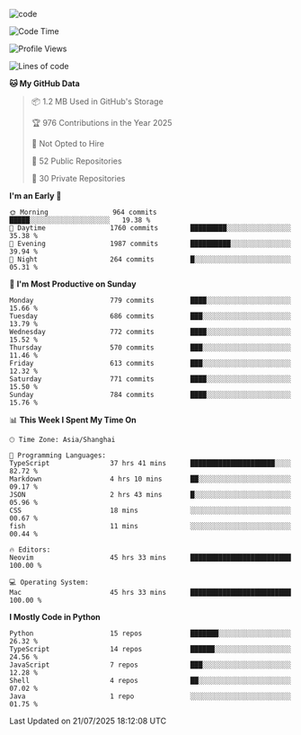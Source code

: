 
<!--
**liuyaanng/liuyaanng** is a ✨ _special_ ✨ repository because its `README.md` (this file) appears on your GitHub profile.

Here are some ideas to get you started:

- 🔭 I’m currently working on ...
- 🌱 I’m currently learning ...
- 👯 I’m looking to collaborate on ...
- 🤔 I’m looking for help with ...
- 💬 Ask me about ...
- 📫 How to reach me: ...
- 😄 Pronouns: ...
- ⚡ Fun fact: ...
-->


![code](https://cdn.jsdelivr.net/gh/liuyaanng/liuyaanng@1.0/code.gif) 

<!--START_SECTION:waka-->
![Code Time](http://img.shields.io/badge/Code%20Time-1%2C698%20hrs-blue)

![Profile Views](http://img.shields.io/badge/Profile%20Views-0-blue)

![Lines of code](https://img.shields.io/badge/From%20Hello%20World%20I%27ve%20Written-26.1%20million%20lines%20of%20code-blue)

**🐱 My GitHub Data** 

> 📦 1.2 MB Used in GitHub's Storage 
 > 
> 🏆 976 Contributions in the Year 2025
 > 
> 🚫 Not Opted to Hire
 > 
> 📜 52 Public Repositories 
 > 
> 🔑 30 Private Repositories 
 > 
**I'm an Early 🐤** 

```text
🌞 Morning                964 commits         █████░░░░░░░░░░░░░░░░░░░░   19.38 % 
🌆 Daytime                1760 commits        █████████░░░░░░░░░░░░░░░░   35.38 % 
🌃 Evening                1987 commits        ██████████░░░░░░░░░░░░░░░   39.94 % 
🌙 Night                  264 commits         █░░░░░░░░░░░░░░░░░░░░░░░░   05.31 % 
```
📅 **I'm Most Productive on Sunday** 

```text
Monday                   779 commits         ████░░░░░░░░░░░░░░░░░░░░░   15.66 % 
Tuesday                  686 commits         ███░░░░░░░░░░░░░░░░░░░░░░   13.79 % 
Wednesday                772 commits         ████░░░░░░░░░░░░░░░░░░░░░   15.52 % 
Thursday                 570 commits         ███░░░░░░░░░░░░░░░░░░░░░░   11.46 % 
Friday                   613 commits         ███░░░░░░░░░░░░░░░░░░░░░░   12.32 % 
Saturday                 771 commits         ████░░░░░░░░░░░░░░░░░░░░░   15.50 % 
Sunday                   784 commits         ████░░░░░░░░░░░░░░░░░░░░░   15.76 % 
```


📊 **This Week I Spent My Time On** 

```text
🕑︎ Time Zone: Asia/Shanghai

💬 Programming Languages: 
TypeScript               37 hrs 41 mins      █████████████████████░░░░   82.72 % 
Markdown                 4 hrs 10 mins       ██░░░░░░░░░░░░░░░░░░░░░░░   09.17 % 
JSON                     2 hrs 43 mins       █░░░░░░░░░░░░░░░░░░░░░░░░   05.96 % 
CSS                      18 mins             ░░░░░░░░░░░░░░░░░░░░░░░░░   00.67 % 
fish                     11 mins             ░░░░░░░░░░░░░░░░░░░░░░░░░   00.44 % 

🔥 Editors: 
Neovim                   45 hrs 33 mins      █████████████████████████   100.00 % 

💻 Operating System: 
Mac                      45 hrs 33 mins      █████████████████████████   100.00 % 
```

**I Mostly Code in Python** 

```text
Python                   15 repos            ███████░░░░░░░░░░░░░░░░░░   26.32 % 
TypeScript               14 repos            ██████░░░░░░░░░░░░░░░░░░░   24.56 % 
JavaScript               7 repos             ███░░░░░░░░░░░░░░░░░░░░░░   12.28 % 
Shell                    4 repos             ██░░░░░░░░░░░░░░░░░░░░░░░   07.02 % 
Java                     1 repo              ░░░░░░░░░░░░░░░░░░░░░░░░░   01.75 % 
```




 Last Updated on 21/07/2025 18:12:08 UTC
<!--END_SECTION:waka-->
